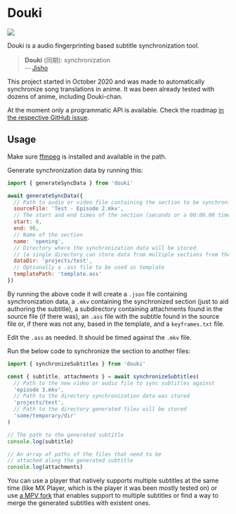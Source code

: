 # Douki

![](https://i.imgur.com/VIBFtEr.png)

Douki is a audio fingerprinting based subtitle synchronization tool.

> **Douki** (同期): synchronization  
> -- [Jisho](https://jisho.org/word/%E5%90%8C%E6%9C%9F)

This project started in ‎October ‎2020 and was made to automatically synchronize song translations in anime. It was been already tested with dozens of anime, including Douki-chan.

At the moment only a programmatic API is available. Check the roadmap [in the respective GitHub issue](https://github.com/qgustavor/douki/issues/1).

## Usage

Make sure [ffmpeg](https://ffmpeg.org/) is installed and available in the path.

Generate synchronization data by running this:

```javascript
import { generateSyncData } from 'douki'

await generateSyncData({
  // Path to audio or video file containing the section to be synchronized
  sourceFile: 'Test - Episode 2.mkv',
  // The start and end times of the section (seconds or a 00:00.00 timestamp)
  start: 0,
  end: 90,
  // Name of the section
  name: 'opening',
  // Directory where the synchronization data will be stored
  // (a single directory can store data from multiple sections from the same project)
  dataDir: 'projects/test',
  // Optionally a .ass file to be used as template
  templatePath: 'template.ass'
})
```

By running the above code it will create a `.json` file containing synchronization data, a `.mkv` containing the synchronized section (just to aid authoring the subtitle), a subdirectory containing attachments found in the source file (if there was), an `.ass` file with the subtitle found in the source file or, if there was not any, based in the template, and a `keyframes.txt` file.

Edit the `.ass` as needed. It should be timed against the `.mkv` file.

Run the below code to synchronize the section to another files:

```js
import { synchronizeSubtitles } from 'douki'

const { subtitle, attachments } = await synchronizeSubtitles(
  // Path to the new video or audio file to sync subtitles against
  'episode 3.mkv',
  // Path to the directory synchronization data was stored
  'projects/test',
  // Path to the directory generated files will be stored
  'some/temporary/dir'
)

// The path to the generated subtitle
console.log(subtitle)

// An array of paths of the files that need to be
// attached along the generated subtitle
console.log(attachments)
```

You can use a player that natively supports multiple subtitles at the same time (like MX Player, which is the player it was been mostly tested on) or use [a MPV fork](https://github.com/mpv-player/mpv/issues/3022#issue-145555437) that enables support to multiple subtitles or find a way to merge the generated subtitles with existent ones.
